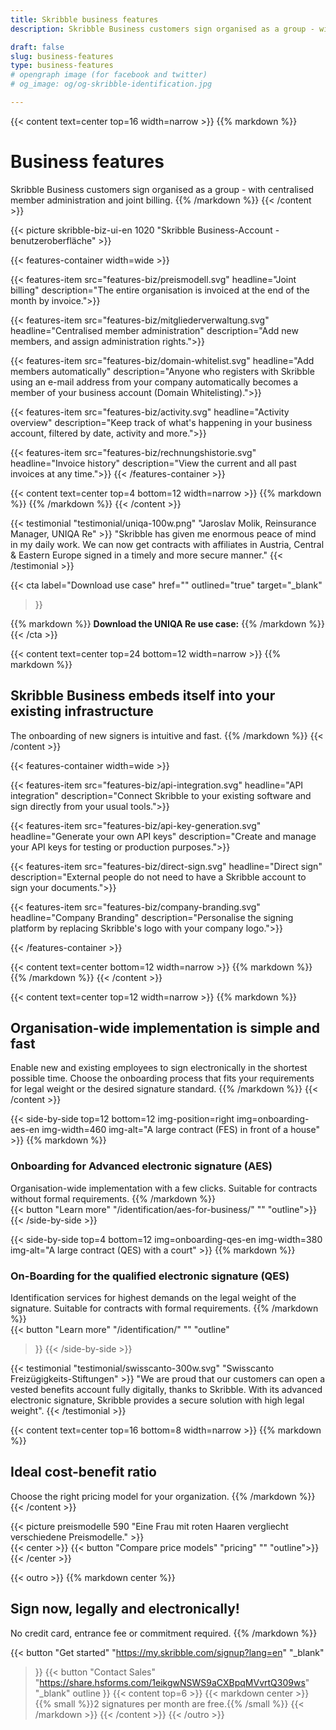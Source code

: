 ```yaml
---
title: Skribble business features
description: Skribble Business customers sign organised as a group - with centralised member administration, joint billing and embeds itself into your existing infrastructure.

draft: false
slug: business-features
type: business-features
# opengraph image (for facebook and twitter)
# og_image: og/og-skribble-identification.jpg

---
```


{{< content text=center top=16 width=narrow >}}
{{% markdown %}}
# Business features
Skribble Business customers sign organised as a group - with
 centralised member administration and joint billing.
{{% /markdown %}}
{{< /content >}}

{{< picture skribble-biz-ui-en 1020 "Skribble Business-Account - benutzeroberfläche" >}}

{{< features-container width=wide >}}

  {{< features-item src="features-biz/preismodell.svg"
    headline="Joint billing"
    description="The entire organisation is invoiced at the end of the month by invoice.">}}

  {{< features-item src="features-biz/mitgliederverwaltung.svg"
    headline="Centralised member administration"
    description="Add new members, and assign administration rights.">}}

  {{< features-item src="features-biz/domain-whitelist.svg"
    headline="Add members automatically"
    description="Anyone who registers with Skribble using an e-mail address from your company automatically becomes a member of your business account (Domain Whitelisting).">}}

  {{< features-item src="features-biz/activity.svg"
    headline="Activity overview"
    description="Keep track of what's happening in your business account, filtered by date, activity and more.">}}

  {{< features-item src="features-biz/rechnungshistorie.svg"
    headline="Invoice history"
    description="View the current and all past invoices at any time.">}}
{{< /features-container >}}

{{< content text=center top=4 bottom=12 width=narrow >}}
{{% markdown %}}
{{% /markdown %}}
{{< /content >}}

[//]: # (--------------------------------------------------------------------------------------------------------------)

{{< testimonial "testimonial/uniqa-100w.png" "Jaroslav Molik, Reinsurance Manager, UNIQA Re" >}}
"Skribble has given me enormous peace of mind in my daily work. We can now get contracts with affiliates in Austria, Central & Eastern Europe signed in a timely and more secure manner." {{< /testimonial >}}

{{< cta
  label="Download use case"
  href=""
  outlined="true"
  target="_blank"
>}}

{{% markdown %}}
**Download the UNIQA Re use case:**
{{% /markdown %}}
{{< /cta >}}

[//]: # (--------------------------------------------------------------------------------------------------------------)

{{< content text=center top=24 bottom=12 width=narrow >}}
{{% markdown %}}
## Skribble Business embeds itself into your existing infrastructure
The onboarding of new signers is intuitive and fast.
{{% /markdown %}}
{{< /content >}}

{{< features-container width=wide >}}

  {{< features-item src="features-biz/api-integration.svg"
    headline="API integration"
    description="Connect Skribble to your existing software and sign directly from your usual tools.">}}

  {{< features-item src="features-biz/api-key-generation.svg"
    headline="Generate your own API keys"
    description="Create and manage your API keys for testing or production purposes.">}}

  {{< features-item src="features-biz/direct-sign.svg"
    headline="Direct sign"
    description="External people do not need to have a Skribble account to sign your documents.">}}
    
  {{< features-item src="features-biz/company-branding.svg"
    headline="Company Branding"
    description="Personalise the signing platform by replacing Skribble's logo with your company logo.">}}

{{< /features-container >}}

{{< content text=center bottom=12 width=narrow >}}
{{% markdown %}}
{{% /markdown %}}
{{< /content >}}


[//]: # (--------------------------------------------------------------------------------------------------------------)

{{< content text=center top=12 width=narrow >}}
{{% markdown %}}
## Organisation-wide implementation is simple and fast
Enable new and existing employees to sign electronically
in the shortest possible time. Choose the onboarding process that fits your requirements for legal weight or the desired signature standard.
{{% /markdown %}}
{{< /content >}}

[//]: # (--------------------------------------------------------------------------------------------------------------)

{{< side-by-side top=12 bottom=12 img-position=right img=onboarding-aes-en img-width=460 img-alt="A large contract (FES) in front of a house" >}}
{{% markdown %}}
### Onboarding for Advanced electronic signature (AES)
Organisation-wide implementation with a few clicks.
Suitable for contracts without formal requirements.
{{% /markdown %}}
<br>
{{< button
  "Learn more"
  "/identification/aes-for-business/"
  ""
  "outline">}}
{{< /side-by-side >}}

[//]: # (--------------------------------------------------------------------------------------------------------------)

{{< side-by-side top=4 bottom=12 img=onboarding-qes-en img-width=380 img-alt="A large contract (QES) with a court" >}}
{{% markdown %}}
### On-Boarding for the qualified electronic signature (QES)
Identification services for highest demands on the legal weight of the signature. Suitable for contracts with formal requirements.
{{% /markdown %}}
<br>
{{< button
  "Learn more"
  "/identification/"
  ""
  "outline"
>}}
{{< /side-by-side >}}

[//]: # (--------------------------------------------------------------------------------------------------------------)

{{< testimonial "testimonial/swisscanto-300w.svg" "Swisscanto Freizügigkeits-Stiftungen" >}}
"We are proud that our customers can open a vested benefits account fully digitally, thanks to Skribble. With its advanced electronic signature, Skribble provides a secure solution with high legal weight". {{< /testimonial >}}

[//]: # (--------------------------------------------------------------------------------------------------------------)


{{< content text=center top=16 bottom=8 width=narrow >}}
{{% markdown %}}
## Ideal cost-benefit ratio
Choose the right pricing model for your organization.
{{% /markdown %}}
{{< /content >}}

{{< picture preismodelle 590 "Eine Frau mit roten Haaren vergliecht verschiedene Preismodelle." >}}
<br>
{{< center >}}
{{< button
  "Compare price models"
  "pricing"
  ""
  "outline">}}
{{< /center >}}

[//]: # (--------------------------------------------------------------------------------------------------------------)

{{< outro >}}
{{% markdown center %}}
## Sign now, legally and electronically!
No credit card, entrance fee or commitment required.
{{% /markdown %}}

{{< button
  "Get started"
  "https://my.skribble.com/signup?lang=en"
  "_blank"
>}}
{{< button
  "Contact Sales"
  "https://share.hsforms.com/1eikgwNSWS9aCXBpqMVvrtQ309ws"
  "_blank"
  outline
>}}
{{< content top=6 >}}
{{< markdown center >}}
{{% small %}}2 signatures per month are free.{{% /small %}}
{{< /markdown >}}
{{< /content >}}
{{< /outro >}}
